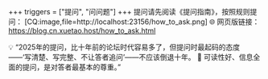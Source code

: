 +++
triggers = ["提问", "问问题"]
+++
提问请先阅读《提问指南》，按照规则提问：
[CQ:image,file=http://localhost:23156/how_to_ask.png]
🌐 网页版链接：https://blog.cn.xuetao.host/how_to_ask.html

💡 “2025年的提问，比十年前的论坛时代容易多了，但提问时最起码的态度——‘写清楚、写完整、不让答者追问’——不应该倒退十年。
🧠 可读性好、信息全面的提问，是对答者最基本的尊重。”
